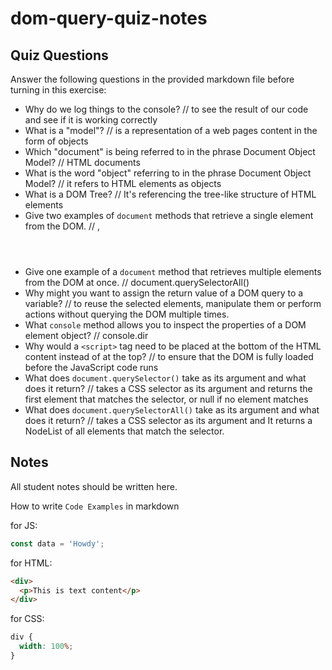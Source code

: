 # dom-query-quiz-notes

## Quiz Questions

Answer the following questions in the provided markdown file before turning in this exercise:

- Why do we log things to the console?
  // to see the result of our code and see if it is working correctly
- What is a "model"?
  // is a representation of a web pages content in the form of objects
- Which "document" is being referred to in the phrase Document Object Model?
  // HTML documents
- What is the word "object" referring to in the phrase Document Object Model?
  // it refers to HTML elements as objects
- What is a DOM Tree?
  // It's referencing the tree-like structure of HTML elements
- Give two examples of `document` methods that retrieve a single element from the DOM.
  // <body>, <header>
- Give one example of a `document` method that retrieves multiple elements from the DOM at once.
  // document.querySelectorAll()
- Why might you want to assign the return value of a DOM query to a variable?
  // to reuse the selected elements, manipulate them or perform actions without querying the DOM multiple times.
- What `console` method allows you to inspect the properties of a DOM element object?
  // console.dir
- Why would a `<script>` tag need to be placed at the bottom of the HTML content instead of at the top?
  // to ensure that the DOM is fully loaded before the JavaScript code runs
- What does `document.querySelector()` take as its argument and what does it return?
  // takes a CSS selector as its argument and returns the first element that matches the selector, or null if no element matches
- What does `document.querySelectorAll()` take as its argument and what does it return?
  // takes a CSS selector as its argument and It returns a NodeList of all elements that match the selector.

## Notes

All student notes should be written here.

How to write `Code Examples` in markdown

for JS:

```javascript
const data = 'Howdy';
```

for HTML:

```html
<div>
  <p>This is text content</p>
</div>
```

for CSS:

```css
div {
  width: 100%;
}
```
